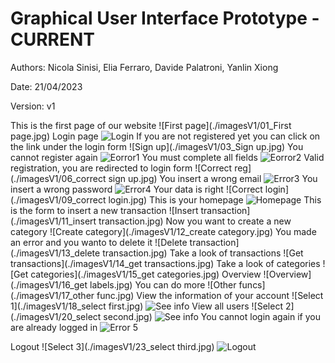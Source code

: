 # Graphical User Interface Prototype  - CURRENT

Authors: Nicola Sinisi, Elia Ferraro, Davide Palatroni, Yanlin Xiong

Date: 21/04/2023

Version: v1


This is the first page of our website
![First page](./imagesV1/01_First page.jpg)
Login page
![Login](./imagesV1/02_Login.jpg)
If you are not registered yet you can click on the link under the login form
![Sign up](./imagesV1/03_Sign up.jpg)
You cannot register again
![Eorror1](./imagesV1/04_error1.jpg)
You must complete all fields
![Eorror2](./imagesV1/05_error2.jpg)
Valid registration, you are redirected to login form
![Correct reg](./imagesV1/06_correct sign up.jpg)
You insert a wrong email
![Error3](./imagesV1/07_error3.jpg)
You insert a wrong password
![Error4](./imagesV1/08_error4.jpg)
Your data is right
![Correct login](./imagesV1/09_correct login.jpg)
This is your homepage
![Homepage](./imagesV1/10_homepage.jpg)
This is the form to insert a new transaction
![Insert transaction](./imagesV1/11_insert transaction.jpg)
Now you want to create a new category
![Create category](./imagesV1/12_create category.jpg)
You made an error and you wanto to delete it
![Delete transaction](./imagesV1/13_delete transaction.jpg)
Take a look of transactions
![Get transactions](./imagesV1/14_get transactions.jpg)
Take a look of categories
![Get categories](./imagesV1/15_get categories.jpg)
Overview
![Overview](./imagesV1/16_get labels.jpg)
You can do more
![Other funcs](./imagesV1/17_other func.jpg)
View the information of your account
![Select 1](./imagesV1/18_select first.jpg)
![See info](./imagesV1/19_getUserByUsername.jpg)
View all users
![Select 2](./imagesV1/20_select second.jpg)
![See info](./imagesV1/21_getUsers.jpg)
You cannot login again if you are already logged in
![Error 5](./imagesV1/22_error5.jpg)

Logout
![Select 3](./imagesV1/23_select third.jpg)
![Logout](./imagesV1/24_logout.jpg)
